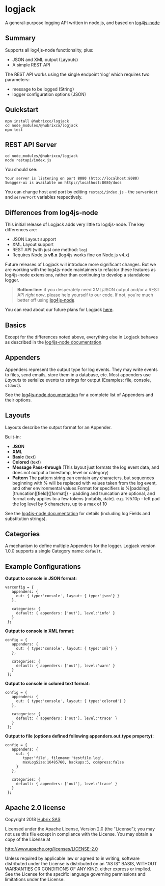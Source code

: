 # logjack
A general-purpose logging API written in node.js, and based on [log4js-node](https://github.com/log4js-node/log4js-node)

## Summary
Supports all log4js-node functionality, plus:
  - JSON and XML output (Layouts)
  - A simple REST API

The REST API works using the single endpoint ‘/log’ which requires two parameters: 
  - message to be logged (String)
  - logger configuration options (JSON)

## Quickstart
```
npm install @hubrixco/logjack
cd node_modules/@hubrixco/logjack
npm test
``` 

## REST API Server
```
cd node_modules/@hubrixco/logjack
node restapi/index.js
```

You should see:
```
Your server is listening on port 8080 (http://localhost:8080)
Swagger-ui is available on http://localhost:8080/docs
```

You can change host and port by editing `restapi/index.js` - the `serverHost` and `serverPort` variables respectively.

## Differences from log4js-node

This initial release of Logjack adds very little to log4js-node. The key differences are:
- JSON Layout support
- XML Layout support
- REST API (with just one method: `log`)
- Requires Node.js **v8.x** (log4js works fine on Node.js v4.x)

Future releases of Logjack will introduce more significant changes. But we are working with the log4js-node maintainers to refactor
these features as log4js-node extensions, rather than continuing to develop a standalone logger.

> **Bottom line:** if you desperately need XML/JSON output and/or a REST API *right now*, please help yourself to our code. If not, you're much better off using
[log4js-node](https://github.com/log4js-node/log4js-node).

You can read about our future plans for Logjack <a target="_blank" href="https://www.hubrix.co/2018/02/hubrix-release-logjack/">here</a>.

## Basics

Except for the differences noted above, everything else in Logjack behaves as described in the [log4js-node documentation](https://log4js-node.github.io/log4js-node/index.html).

## Appenders

Appenders represent the output type for log events. They may write events to files, send emails, store them in a database, etc. Most appenders use *Layouts* to serialize events to strings for output (Examples: file, console, `stdout`).

See the [log4js-node documentation](https://log4js-node.github.io/log4js-node/appenders.html) for a complete list of Appenders and their options. 

## Layouts

Layouts describe the output format for an Appender.

Built-in:

- **JSON**
- **XML**
- **Basic** (text)
- **Colored** (text)
- **Message Pass-through** (This layout just formats the log event data, and does not output a timestamp, level or category)
- **Pattern** The pattern string can contain any characters, but sequences beginning with % will be replaced with values taken from the log event, and other environmental values.Format for specifiers is %[padding].[truncation][field]{[format]} - padding and truncation are optional, and format only applies to a few tokens (notably, date). e.g. %5.10p - left pad the log level by 5 characters, up to a max of 10

See the [log4js-node documentation](https://log4js-node.github.io/log4js-node/layouts.html) for details (including log Fields and substitution strings).

## Categories

A mechanism to define multiple Appenders for the logger. Logjack version 1.0.0 supports a single Category name: `default`.

## Example Configurations

**Output to console in JSON format:**
```
varconfig = {
   appenders: {
     out: { type:'console', layout: { type:'json'} }
   },

   categories: {
     default: { appenders: ['out'], level:'info' }
   }
 };
```

**Output to console in XML format:**

```
config = {
   appenders: {
     out: { type:'console', layout: { type:'xml'} }
   },

   categories: {
     default: { appenders: ['out'], level:'warn' }
   }
 };
 ```

**Output to console in colored text format:**

```
config = {
   appenders: {
     out: { type:'console', layout: { type:'colored'} }
   },

   categories: {
     default: { appenders: ['out'], level:'trace' }
   }
 };
 ```

**Output to file (options defined following appenders.out.type property):**

```
config = {
   appenders: {
     out: {
		type:'file', filename:'testfile.log',
		maxLogSize:10485760, backups:5, compress:false
	 }
   },

   categories: {
     default: { appenders: ['out'], level:'trace' }
   }
 };
 ```

## Apache 2.0 license

Copyright  2018 [Hubrix SAS](https://www.hubrix.co)

Licensed under the Apache License, Version 2.0 (the "License");
you may not use this file except in compliance with the License.
You may obtain a copy of the License at

http://www.apache.org/licenses/LICENSE-2.0

Unless required by applicable law or agreed to in writing, software
distributed under the License is distributed on an "AS IS" BASIS,
WITHOUT WARRANTIES OR CONDITIONS OF ANY KIND, either express or implied.
See the License for the specific language governing permissions and
limitations under the License.
